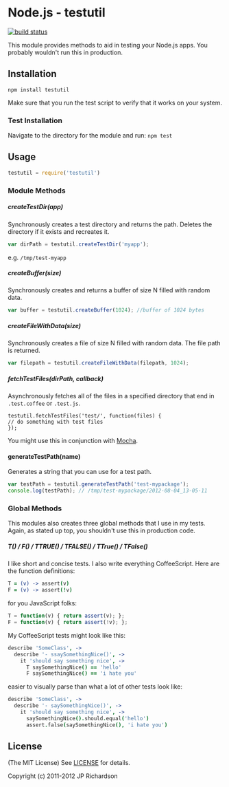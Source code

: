 Node.js - testutil
=================

[![build status](https://secure.travis-ci.org/jprichardson/node-testutil.png)](http://travis-ci.org/jprichardson/node-testutil)

This module provides methods to aid in testing your Node.js apps. You probably wouldn't run this in production.



Installation
------------

    npm install testutil

Make sure that you run the test script to verify that it works on your system.




### Test Installation

Navigate to the directory for the module and run: `npm test`



Usage
-----

```javascript
testutil = require('testutil')
```


### Module Methods



##### createTestDir(app)

Synchronously creates a test directory and returns the path. Deletes the directory if it exists and recreates it.

```javascript
var dirPath = testutil.createTestDir('myapp');
```

e.g. `/tmp/test-myapp`


##### createBuffer(size)

Synchronously creates and returns a buffer of size N filled with random data.

```javascript
var buffer = testutil.createBuffer(1024); //buffer of 1024 bytes
```


##### createFileWithData(size)

Synchronously creates a file of size N filled with random data. The file path is returned.

```javascript
var filepath = testutil.createFileWithData(filepath, 1024); 
```


##### fetchTestFiles(dirPath, callback)

Asynchronously fetches all of the files in a specified directory that end in `.test.coffee` or `.test.js`.

```javscript
testutil.fetchTestFiles('test/', function(files) {
// do something with test files
});
```

You might use this in conjunction with [Mocha](mocha).

#### generateTestPath(name) 

Generates a string that you can use for a test path.

```javascript
var testPath = testutil.generateTestPath('test-mypackage');
console.log(testPath); // /tmp/test-mypackage/2012-08-04_13-05-11
```


### Global Methods

This modules also creates three global methods that I use in my tests. Again, as stated up top, you shouldn't use this in production code.

##### T() / F() / TTRUE() / TFALSE() / TTrue() / TFalse()

I like short and concise tests. I also write everything CoffeeScript. Here are the function definitions:

```coffeescript
T = (v) -> assert(v)
F = (v) -> assert(!v)
```

for you JavaScript folks:

```javascript
T = function(v) { return assert(v); };
F = function(v) { return assert(!v); };
```

My CoffeeScript tests might look like this:

```coffeescript
describe 'SomeClass', ->
  describe '- ssaySomethingNice()', ->
    it 'should say something nice', ->
      T saySomethingNice() == 'hello'
      F saySomethingNice() == 'i hate you'
```

easier to visually parse than what a lot of other tests look like:

```coffeescript
describe 'SomeClass', ->
  describe '- saySomethingNice()', ->
    it 'should say something nice', ->
      saySomethingNice().should.equal('hello')
      assert.false(saySomethingNice(), 'i hate you')
```





License
-------

(The MIT License) See [LICENSE](https://github.com/jprichardson/node-testutil/blob/master/LICENSE) for details.

Copyright (c) 2011-2012 JP Richardson

[mocha]: http://visionmedia.github.com/mocha/


